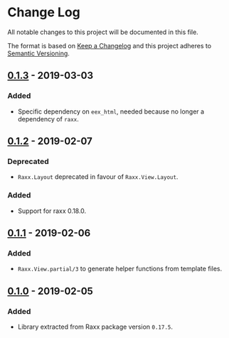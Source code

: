 # Change Log
All notable changes to this project will be documented in this file.

The format is based on [Keep a Changelog](http://keepachangelog.com/)
and this project adheres to [Semantic Versioning](http://semver.org/).

## [0.1.3](https://github.com/CrowdHailer/raxx/tree/0.18.0) - 2019-03-03

### Added

- Specific dependency on `eex_html`, needed because no longer a dependency of `raxx`.

## [0.1.2](https://github.com/CrowdHailer/raxx/tree/0.18.0) - 2019-02-07

### Deprecated

- `Raxx.Layout` deprecated in favour of `Raxx.View.Layout`.

### Added

- Support for raxx 0.18.0.

## [0.1.1](#) - 2019-02-06

### Added

- `Raxx.View.partial/3` to generate helper functions from template files.

## [0.1.0](https://github.com/CrowdHailer/raxx/tree/0.17.6) - 2019-02-05

### Added

- Library extracted from Raxx package version `0.17.5`.
